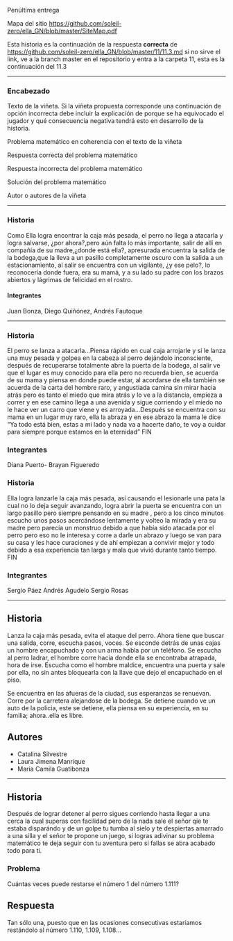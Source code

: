 Penúltima entrega 

Mapa del sitio https://github.com/soleil-zero/ella_GN/blob/master/SiteMap.pdf

Esta historia es la continuación de la respuesta **correcta** de https://github.com/soleil-zero/ella_GN/blob/master/11/11.3.md si no sirve el link, 
ve a la branch master en el repositorio y entra a la carpeta 11, esta es la continuación del 11.3

**********************************************************************
### Encabezado

Texto de la viñeta. Si la viñeta propuesta corresponde una continuación de opción incorrecta debe incluir la explicación de porque se ha equivocado el jugador y qué consecuencia negativa tendrá esto en desarrollo de la historia.

Problema matemático en coherencia con el texto de la viñeta

Respuesta correcta del problema matemático

Respuesta incorrecta del problema matemático

Solución del problema matemático

Autor o autores de la viñeta
**********************************************************************
### Historia
Como Ella logra encontrar la caja más pesada, el perro no llega a atacarla y logra salvarse, ¿por ahora?,pero aún falta lo más importante, salir de allí en compañía de su madre,¿donde está ella?, apresurada encuentra la salida de la bodega,que la lleva a un pasillo completamente oscuro con la salida a un estacionamiento, al salir se encuentra con un vigilante, ¿y ese pelo?, lo reconocería donde fuera, era su mamá, y a su lado su padre con los brazos abiertos y lágrimas de felicidad en el rostro.
#### Integrantes 
Juan Bonza, Diego Quiñónez, Andrés Fautoque
***************************************************
### Historia 
El perro se lanza a atacarla…Piensa rápido en cual caja arrojarle y si le lanza una muy pesada y golpea en la cabeza al perro dejándolo inconsciente, después de recuperarse totalmente abre la puerta de la bodega, al salir ve que el lugar es muy conocido para ella pero no recuerda bien, se acuerda de su mama y piensa en donde puede estar, al acordarse de ella también se acuerda de la carta del hombre raro, y angustiada camina sin mirar hacia atrás pero es tanto el miedo que mira atrás y lo ve a la distancia, empieza a correr y en ese camino llega a una avenida y sigue corriendo y el miedo no le hace ver un carro que viene y es arroyada…Después se encuentra con su mama en un lugar muy raro, ella la abraza y en ese abrazo la mama le dice “Ya todo está bien, estas a mi lado y nada va a hacerte daño, te voy a cuidar para siempre porque estamos en la eternidad”
FIN
### Integrantes
Diana Puerto- Brayan Figueredo
### Historia 
Ella logra lanzarle la caja más pesada, así causando el  lesionarle  una pata la cual no lo deja seguir avanzando, logra abrir la puerta se encuentra con un largo pasillo pero siempre pensando en su madre , pero a los cinco minutos escucho unos pasos acercándose lentamente y volteo la mirada y era su madre pero parecía un monstruo debido a que había sido atacada por el perro pero eso no le interesa y corre a darle un abrazo y luego se van para su casa y les hace  curaciones y de ahí empiezan a convivir mejor y todo debido a esa experiencia tan larga y mala que vivió durante tanto tiempo.
FIN 
### Integrantes
Sergio Páez
Andrés Agudelo
Sergio Rosas

*************************************************
## Historia

Lanza la caja más pesada, evita el ataque del perro. Ahora tiene que buscar una salida, corre, escucha pasos, voces. Se esconde detrás de unas cajas un hombre encapuchado y con un arma habla por un teléfono. Se escucha al perro ladrar, el hombre corre hacia donde ella se encontraba atrapada, hora de irse. Escucha como el hombre maldice, encuentra una puerta y sale por ella, no sin antes bloquearla con la llave que dejo el encapuchado en el piso.

Se encuentra en las afueras de la ciudad, sus esperanzas se renuevan. Corre por la carretera alejandose de la bodega. Se detiene cuando ve un auto de la policia, este se detiene, ella piensa en su experiencia, en su familia; ahora..ella es libre.
## Autores
* Catalina Silvestre
* Laura Jimena Manrique
* Maria Camila Guatibonza

*****************************************************************

## Historia
Después de lograr detener al perro sigues corriendo hasta llegar a una cerca la cual superas con facilidad pero de la nada sale el señor qie te estaba disparándo y de un golpe tu tumba al sielo y te despiertas amarrado a una silla y el señor te propone un juego, si logras adivinar su problema matemático te deja seguir con tu aventura pero si fallas se abra acabado todo para ti. 

### Problema 
Cuántas veces puede restarse el número 1 del número 1.111? 

## Respuesta
Tan sólo una, puesto que en las ocasiones consecutivas estaríamos restándolo al número 1.110, 1.109, 1.108…
